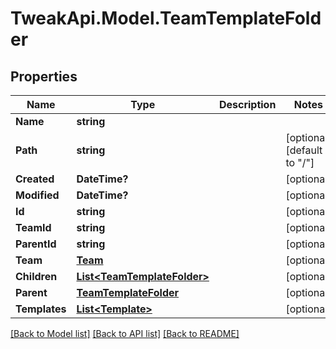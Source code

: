 # TweakApi.Model.TeamTemplateFolder
## Properties

Name | Type | Description | Notes
------------ | ------------- | ------------- | -------------
**Name** | **string** |  | 
**Path** | **string** |  | [optional] [default to "/"]
**Created** | **DateTime?** |  | [optional] 
**Modified** | **DateTime?** |  | [optional] 
**Id** | **string** |  | [optional] 
**TeamId** | **string** |  | [optional] 
**ParentId** | **string** |  | [optional] 
**Team** | [**Team**](Team.md) |  | [optional] 
**Children** | [**List&lt;TeamTemplateFolder&gt;**](TeamTemplateFolder.md) |  | [optional] 
**Parent** | [**TeamTemplateFolder**](TeamTemplateFolder.md) |  | [optional] 
**Templates** | [**List&lt;Template&gt;**](Template.md) |  | [optional] 

[[Back to Model list]](../README.md#documentation-for-models) [[Back to API list]](../README.md#documentation-for-api-endpoints) [[Back to README]](../README.md)

